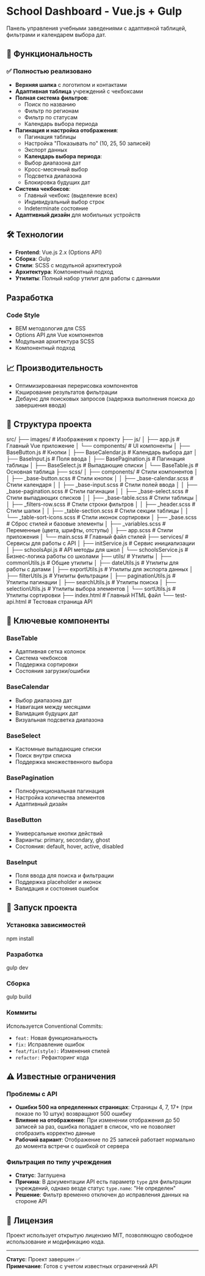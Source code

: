 # School Dashboard - Vue.js + Gulp

Панель управления учебными заведениями с адаптивной таблицей, фильтрами и календарем выбора дат.

## 🚀 Функциональность

### ✅ Полностью реализовано

- **Верхняя шапка** с логотипом и контактами
- **Адаптивная таблица** учреждений с чекбоксами
- **Полная система фильтров**:
  - Поиск по названию
  - Фильтр по регионам
  - Фильтр по статусам
  - Календарь выбора периода
- **Пагинация и настройка отображения**:
  - Пагинация таблицы
  - Настройка "Показывать по" (10, 25, 50 записей)
  - Экспорт данных
  - **Календарь выбора периода**:
  - Выбор диапазона дат
  - Кросс-месячный выбор
  - Подсветка диапазона
  - Блокировка будущих дат
- **Система чекбоксов**:
  - Главный чекбокс (выделение всех)
  - Индивидуальный выбор строк
  - Indeterminate состояние
- **Адаптивный дизайн** для мобильных устройств

## 🛠 Технологии

- **Frontend**: Vue.js 2.x (Options API)
- **Сборка**: Gulp
- **Стили**: SCSS с модульной архитектурой
- **Архитектура**: Компонентный подход
- **Утилиты**: Полный набор утилит для работы с данными

## Разработка

### Code Style

- BEM методология для CSS
- Options API для Vue компонентов
- Модульная архитектура SCSS
- Компонентный подход

## 📈 Производительность

- Оптимизированная перерисовка компонентов
- Кэширование результатов фильтрации
- Дебаунс для поисковых запросов (задержка выполнения поиска до завершения ввода)

## 📁 Структура проекта

src/
├── images/ # Изображения к проекту
├── js/
│ ├── app.js # Главный Vue приложение
│ └── components/ # UI компоненты
│ ├── BaseButton.js # Кнопки
│ ├── BaseCalendar.js # Календарь выбора дат
│ ├── BaseInput.js # Поля ввода
│ ├── BasePagination.js # Пагинация таблицы
│ ├── BaseSelect.js # Выпадающие списки
│ └── BaseTable.js # Основная таблица
├── scss/
│ ├── components/ # Стили компонентов
│ │ ├── \_base-button.scss # Стили кнопок
│ │ ├── \_base-calendar.scss # Стили календаря
│ │ ├── \_base-input.scss # Стили полей ввода
│ │ ├── \_base-pagination.scss # Стили пагинации
│ │ ├── \_base-select.scss # Стили выпадающих списков
│ │ ├── \_base-table.scss # Стили таблицы
│ │ ├── \_filters-row.scss # Стили строки фильтров
│ │ ├── \_header.scss # Стили шапки
│ │ ├── \_table-section.scss # Стили секции таблицы
│ │ └── \_table-sort-icons.scss # Стили иконок сортировки
│ ├── \_base.scss # Сброс стилей и базовые элементы
│ ├── \_variables.scss # Переменные (цвета, шрифты, отступы)
│ ├── app.scss # Стили приложения
│ └── main.scss # Главный файл стилей
├── services/ # Сервисы для работы с API
│ ├── initService.js # Сервис инициализации
│ ├── schoolsApi.js # API методы для школ
│ └── schoolsService.js # Бизнес-логика работы со школами
├── utils/ # Утилиты
│ ├── commonUtils.js # Общие утилиты
│ ├── dateUtils.js # Утилиты для работы с датами
│ ├── exportUtils.js # Утилиты для экспорта данных
│ ├── filterUtils.js # Утилиты фильтрации
│ ├── paginationUtils.js # Утилиты пагинации
│ ├── searchUtils.js # Утилиты поиска
│ ├── selectionUtils.js # Утилиты выбора элементов
│ └── sortUtils.js # Утилиты сортировки
├── index.html # Главный HTML файл
└── test-api.html # Тестовая страница API

## 🎯 Ключевые компоненты

### BaseTable

- Адаптивная сетка колонок
- Система чекбоксов
- Поддержка сортировки
- Состояния загрузки/ошибки

### BaseCalendar

- Выбор диапазона дат
- Навигация между месяцами
- Валидация будущих дат
- Визуальная подсветка диапазона

### BaseSelect

- Кастомные выпадающие списки
- Поиск внутри списка
- Поддержка множественного выбора

### BasePagination

- Полнофункциональная пагинация
- Настройка количества элементов
- Адаптивный дизайн

### BaseButton

- Универсальные кнопки действий
- Варианты: primary, secondary, ghost
- Состояния: default, hover, active, disabled

### BaseInput

- Поля ввода для поиска и фильтрации
- Поддержка placeholder и иконок
- Валидация и состояния ошибок

## 🚀 Запуск проекта

### Установка зависимостей

npm install

### Разработка

gulp dev

### Сборка

gulp build

### Коммиты

Используется Conventional Commits:

- `feat:` Новая функциональность
- `fix:` Исправление ошибок
- `feat/fix(style):` Изменения стилей
- `refactor:` Рефакторинг кода

## ⚠️ Известные ограничения

### Проблемы с API

- **Ошибки 500 на определенных страницах**: Страницы 4, 7, 17+ (при показе по 10 штук) возвращают 500 ошибку
- **Влияние на отображение**: При изменении отображения до 50 записей за раз, ошибка попадает в список, что не позволяет отобразить корректно данные
- **Рабочий вариант**: Отображение по 25 записей работает нормально до момента встречи с ошибкой от сервера

### Фильтрация по типу учреждения

- **Статус**: Заглушена
- **Причина**: В документации API есть параметр `type` для фильтрации учреждений, однако везде статус `type.name`: "Не определен"
- **Решение**: Фильтр временно отключен до исправления данных на стороне API

## 📄 Лицензия

Проект использует открытую лицензию MIT, позволяющую свободное использование и модификацию кода.

---

**Статус**: Проект завершен ✅  
**Примечание**: Готов с учетом известных ограничений API
